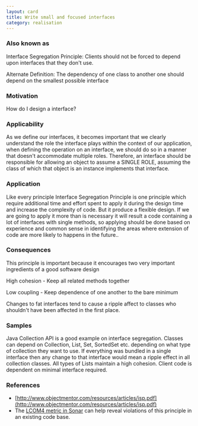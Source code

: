 ```yaml
---
layout: card
title: Write small and focused interfaces
category: realisation
---
```


### Also known as

Interface Segregation Principle: Clients should not be forced to depend upon interfaces that they don't use.

Alternate Definition: The dependency of one class to another one should depend on the smallest possible interface

### Motivation

How do I design a interface?

### Applicability

As we define our interfaces, it becomes important that we clearly understand the role the interface plays within the context of our application, when defining the operation on an interface, we should do so in a manner that doesn't accommodate multiple roles. Therefore, an interface should be responsible for allowing an object to assume a SINGLE ROLE, assuming the class of which that object is an instance implements that interface.

### Application

Like every principle Interface Segregation Principle is one principle which require additional time and effort spent to apply it during the design time and increase the complexity of code. But it produce a flexible design. If we are going to apply it more than is necessary it will result a code containing a lot of interfaces with single methods, so applying should be done based on experience and common sense in identifying the areas where extension of code are more likely to happens in the future..

### Consequences

This principle is important because it encourages two very important ingredients of a good software design

High cohesion - Keep all related methods together

Low coupling - Keep dependence of one another to the bare minimum

Changes to fat interfaces tend to cause a ripple affect to classes who shouldn't have been affected in the first place.

### Samples

Java Collection API is a good example on interface segregation. Classes can depend on Collection, List, Set, SortedSet etc. depending on what type of collection they want to use. If everything was bundled in a single interface then any change to that interface would mean a ripple effect in all collection classes. All types of Lists maintain a high cohesion. Client code is dependent on minimal interface required.

### References

* [http://www.objectmentor.com/resources/articles/isp.pdf](http://www.objectmentor.com/resources/articles/isp.pdf)
* The [LCOM4 metric in Sonar](http://www.sonarsource.org/clean-up-design-at-class-level-with-sonar/) can help reveal violations of this principle in an existing code base.

